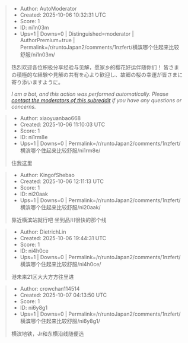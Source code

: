 > - Author: AutoModerator
> - Created: 2025-10-06 10:32:31 UTC
> - Score: 1
> - ID: ni1n03m
> - Ups=1 | Downs=0 | Distinguished=moderator | AuthorPremium=true | Permalink=/r/runtoJapan2/comments/1nzfert/横滨哪个住起来比较舒服/ni1n03m/
>
> 热烈欢迎各位积极分享经验与见解，愿家乡的樱花好运伴随你们！
> 皆さまの積極的な経験や見解の共有を心より歓迎し、故郷の桜の幸運が皆さまに寄り添いますように。
> 
> *I am a bot, and this action was performed automatically. Please [contact the moderators of this subreddit](/message/compose/?to=/r/runtoJapan2) if you have any questions or concerns.*

> - Author: xiaoyuanbao668
> - Created: 2025-10-06 11:10:03 UTC
> - Score: 1
> - ID: ni1rm8e
> - Ups=1 | Downs=0 | Permalink=/r/runtoJapan2/comments/1nzfert/横滨哪个住起来比较舒服/ni1rm8e/
>
> 住我这里

> - Author: KingofShebao
> - Created: 2025-10-06 12:11:13 UTC
> - Score: 1
> - ID: ni20aak
> - Ups=1 | Downs=0 | Permalink=/r/runtoJapan2/comments/1nzfert/横滨哪个住起来比较舒服/ni20aak/
>
> 靠近横滨站就行吧 坐到品川很快的那个线

> - Author: DietrichLin
> - Created: 2025-10-06 19:44:31 UTC
> - Score: 1
> - ID: ni4h0ce
> - Ups=1 | Downs=0 | Permalink=/r/runtoJapan2/comments/1nzfert/横滨哪个住起来比较舒服/ni4h0ce/
>
> 港未来21区大大方方往里进

> - Author: crowchan114514
> - Created: 2025-10-07 04:13:50 UTC
> - Score: 1
> - ID: ni6y8g1
> - Ups=1 | Downs=0 | Permalink=/r/runtoJapan2/comments/1nzfert/横滨哪个住起来比较舒服/ni6y8g1/
>
> 横滨地铁，Jr和东横沿线随便选
